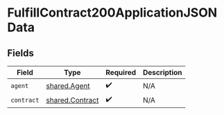 # FulfillContract200ApplicationJSONData


## Fields

| Field                                              | Type                                               | Required                                           | Description                                        |
| -------------------------------------------------- | -------------------------------------------------- | -------------------------------------------------- | -------------------------------------------------- |
| `agent`                                            | [shared.Agent](../../models/shared/agent.md)       | :heavy_check_mark:                                 | N/A                                                |
| `contract`                                         | [shared.Contract](../../models/shared/contract.md) | :heavy_check_mark:                                 | N/A                                                |